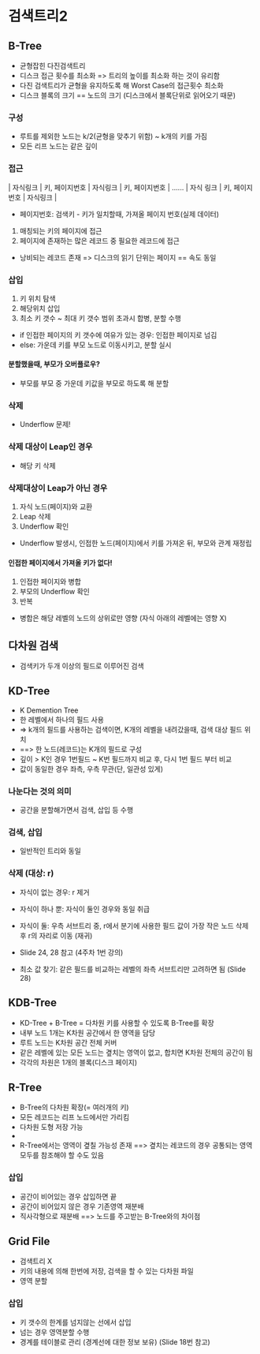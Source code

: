 # 검색트리2

## B-Tree
* 균형잡힌 다진검색트리
* 디스크 접근 횟수를 최소화 => 트리의 높이를 최소화 하는 것이 유리함
* 다진 검색트리가 균형을 유지하도록 해 Worst Case의 접근횟수 최소화
* 디스크 블록의 크기 == 노드의 크기 (디스크에서 블록단위로 읽어오기 때문)

### 구성
* 루트를 제외한 노드는 k/2(균형을 맞추기 위함) ~ k개의 키를 가짐
* 모든 리프 노드는 같은 깊이

### 접근
| 자식링크 | 키, 페이지번호 | 자식링크 | 키, 페이지번호 | ...... | 자식 링크 | 키, 페이지번호 | 자식링크 |

* 페이지번호: 검색키 - 키가 일치할때, 가져올 페이지 번호(실제 데이터)
1. 매칭되는 키의 페이지에 접근
2. 페이지에 존재하는 많은 레코드 중 필요한 레코드에 접근
* 낭비되는 레코드 존재 => 디스크의 읽기 단위는 페이지 == 속도 동일

### 삽입
1. 키 위치 탐색
2. 해당위치 삽입
3. 최소 키 갯수 ~ 최대 키 갯수 범위 초과시 합병, 분할 수행

* if 인접한 페이지의 키 갯수에 여유가 있는 경우: 인접한 페이지로 넘김
* else: 가운데 키를 부모 노드로 이동시키고, 분할 실시

#### 분할했을때, 부모가 오버플로우?
* 부모를 부모 중 가운데 키값을 부모로 하도록 해 분할

### 삭제
* Underflow 문제!

### 삭제 대상이 Leap인 경우
* 해당 키 삭제

### 삭제대상이 Leap가 아닌 경우
1. 자식 노드(페이지)와 교환
2. Leap 삭제
3. Underflow 확인

* Underflow 발생시, 인접한 노드(페이지)에서 키를 가져온 뒤, 부모와 관계 재정립

#### 인접한 페이지에서 가져올 키가 없다!
1. 인접한 페이지와 병합
2. 부모의 Underflow 확인
3. 반복

* 병합은 해당 레벨의 노드의 상위로만 영향 (자식 아래의 레벨에는 영향 X)


## 다차원 검색
* 검색키가 두개 이상의 필드로 이루어진 검색

## KD-Tree
* K Demention Tree
* 한 레벨에서 하나의 필드 사용 
* => k개의 필드를 사용하는 검색이면, K개의 레벨을 내려갔을때, 검색 대상 필드 위치
* ==> 한 노드(레코드)는 K개의 필드로 구성
* 깊이 > K인 경우 1번필드 ~ K번 필드까지 비교 후, 다시 1번 필드 부터 비교
* 값이 동일한 경우 좌측, 우측 무관(단, 일관성 있게)

### 나눈다는 것의 의미
* 공간을 분할해가면서 검색, 삽입 등 수행

### 검색, 삽입
* 일반적인 트리와 동일

### 삭제 (대상: r)
* 자식이 없는 경우: r 제거
* 자식이 하나 뿐: 자식이 둘인 경우와 동일 취급
* 자식이 둘: 우측 서브트리 중, r에서 분기에 사용한 필드 값이 가장 작은 노드 삭제 후 r의 자리로 이동 (재귀)
* Slide 24, 28 참고 (4주차 1번 강의)

* 최소 값 찾기: 같은 필드를 비교하는 레벨의 좌측 서브트리만 고려하면 됨 (Slide 28)

## KDB-Tree
* KD-Tree + B-Tree = 다차원 키를 사용할 수 있도록 B-Tree를 확장 
* 내부 노드 1개는 K차원 공간에서 한 영역을 담당
* 루트 노드는 K차원 공간 전체 커버
* 같은 레벨에 있는 모든 노드는 곂치는 영역이 없고, 합치면 K차원 전체의 공간이 됨
* 각각의 차원은 1개의 블록(디스크 페이지)


## R-Tree
* B-Tree의 다차원 확장(= 여러개의 키)
* 모든 레코드는 리프 노드에서만 가리킴
* 다차원 도형 저장 가능
* 
* R-Tree에서는 영역이 곂칠 가능성 존재 ==> 곂치는 레코드의 경우 공통되는 영역 모두를 참조해야 할 수도 있음

### 삽입
* 공간이 비어있는 경우 삽입하면 끝
* 공간이 비어있지 않은 경우 기존영역 재분배
* 직사각형으로 재분배 ==> 노드를 주고받는 B-Tree와의 차이점

## Grid File
* 검색트리 X
* 키의 내용에 의해 한번에 저장, 검색을 할 수 있는 다차원 파일
* 영역 분할

### 삽입
* 키 갯수의 한계를 넘지않는 선에서 삽입
* 넘는 경우 영역분할 수행
* 경계를 테이블로 관리 (경계선에 대한 정보 보유) (Slide 18번 참고)